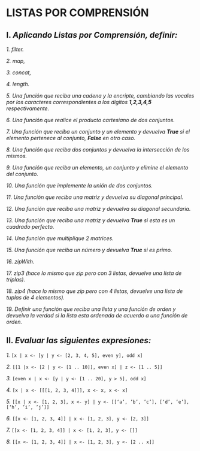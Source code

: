 # **LISTAS POR COMPRENSIÓN**

## **I.** ***Aplicando Listas por Comprensión, definir:***

*1. filter.*

*2. map,*

*3. concat,*

*4. length.*

*5. Una función que reciba una cadena y la encripte, cambiando las vocales por los caracteres correspondientes a los dígitos **1,2,3,4,5** respectivamente.*

*6. Una función que realice el producto cartesiano de dos conjuntos.*

*7. Una función que reciba un conjunto y un elemento y devuelva **True** si el elemento pertenece al conjunto, **False** en otro caso.*

*8. Una función que reciba dos conjuntos y devuelva la intersección de los mismos.*

*9. Una función que reciba un elemento, un conjunto y elimine el elemento del conjunto.*

*10. Una función que implemente la unión de dos conjuntos.*

*11. Una función que reciba una matriz y devuelva su diagonal principal.*

*12. Una función que reciba una matriz y devuelva su diagonal secundaria.*

*13. Una función que reciba una matriz y devuelva **True** si esta es un cuadrado perfecto.*

*14. Una función que multiplique 2 matrices.*

*15. Una función que reciba un número y devuelva **True** si es primo.*

*16. zipWith.*

*17. zip3 (hace lo mismo que zip pero con 3 listas, devuelve una lista de triplas).*

*18. zip4 (hace lo mismo que zip pero con 4 listas, devuelve una lista de tuplas de 4 elementos).*

*19. Definir una función que reciba una lista y una función de orden y devuelva la verdad si la lista esta ordenada de acuerdo a una función de orden.*

## **II.** ***Evaluar las siguientes expresiones:***

*1.* `[x | x <- [y | y <- [2, 3, 4, 5], even y], odd x]`

*2.* `[[1 |x <- [2 | y <- [1 .. 10]], even x] | z <- [1 .. 5]]`

*3.* `[even x | x <- [y | y <- [1 .. 20], y > 5], odd x]`

*4.* `[x | x <- [[[1, 2, 3, 4]]], x <- x, x <- x]`

*5.* `[[x | x <- [1, 2, 3], x <- y] | y <- [[‘a’, ’b’, ’c’], [‘d’, ’e’], [‘h’, ’i’, ’j’]]`

*6.* `[[x <- [1, 2, 3, 4]] | x <- [1, 2, 3], y <- [2, 3]]`

*7.* `[[x <- [1, 2, 3, 4]] | x <- [1, 2, 3], y <- []]`

*8.* `[[x <- [1, 2, 3, 4]] | x <- [1, 2, 3], y <- [2 .. x]]`
